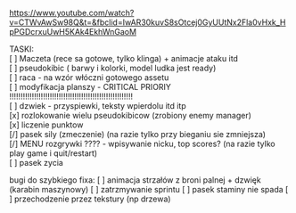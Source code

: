 
https://www.youtube.com/watch?v=CTWvAwSw98Q&t=&fbclid=IwAR30kuvS8sOtcej0GyUUtNx2Fla0vHxk_HpPGDcrxuUwH5KAk4EkhWnGaoM

TASKI:  
[ ] Maczeta (rece sa gotowe, tylko klinga) + animacje ataku itd  
[ ] pseudokibic ( barwy i kolorki, model ludka jest ready)  
[ ] raca - na wzór włóczni gotowego assetu  
[ ] modyfikacja planszy - CRITICAL PRIORIY !!!!!!!!!!!!!!!!!!!!!!!!!!!!!!!!!!!!!!!!!!!!!!!!!!!!!!!  
[ ] dzwiek - przyspiewki, teksty wpierdolu itd itp  
[x] rozlokowanie wielu pseudokibicow (zrobiony enemy manager)  
[x] liczenie punktow  
[/] pasek sily (zmeczenie) (na razie tylko przy bieganiu sie zmniejsza)  
[/] MENU rozgrywki ???? - wpisywanie nicku, top scores? (na razie tylko play game i quit/restart)  
[ ] pasek zycia

bugi do szybkiego fixa:
[ ] animacja strzałów z broni palnej + dzwięk (karabin maszynowy)
[ ] zatrzmywanie sprintu
[ ] pasek staminy nie spada
[ ] przechodzenie przez tekstury (np drzewa)
